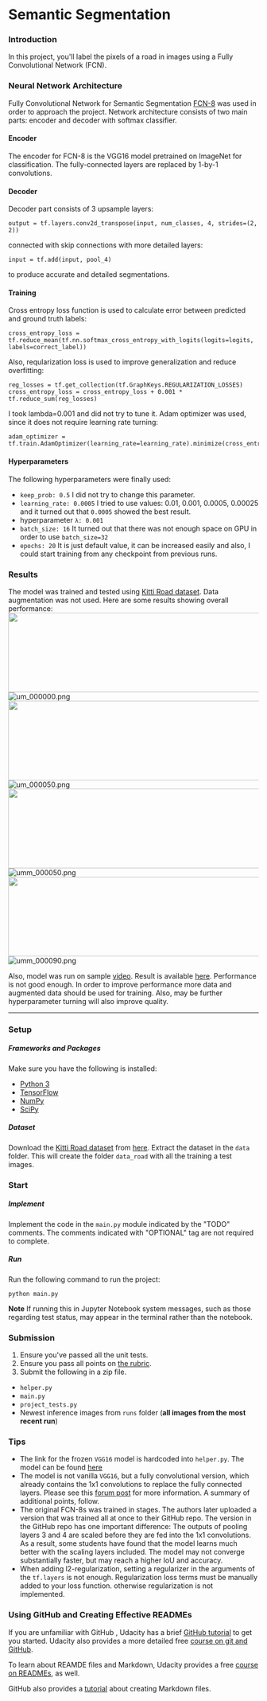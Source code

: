 # Semantic Segmentation
### Introduction
In this project, you'll label the pixels of a road in images using a Fully Convolutional Network (FCN).

### Neural Network Architecture
Fully Convolutional Network for Semantic Segmentation [FCN-8](https://people.eecs.berkeley.edu/~jonlong/long_shelhamer_fcn.pdf) was used in order to approach the project.
Network architecture consists of two main parts: encoder and decoder with softmax classifier.

#### Encoder
The encoder for FCN-8 is the VGG16 model pretrained on ImageNet for classification. The fully-connected layers are replaced by 1-by-1 convolutions.

#### Decoder
Decoder part consists of 3 upsample layers:
```
output = tf.layers.conv2d_transpose(input, num_classes, 4, strides=(2, 2))
```
connected with skip connections with more detailed layers:
```
input = tf.add(input, pool_4)
```
to produce accurate and detailed segmentations.

#### Training
Cross entropy loss function is used to calculate error between predicted and ground truth labels:
```
cross_entropy_loss = tf.reduce_mean(tf.nn.softmax_cross_entropy_with_logits(logits=logits, labels=correct_label))
```
Also, reqularization loss is used to improve generalization and reduce overfitting:
```
reg_losses = tf.get_collection(tf.GraphKeys.REGULARIZATION_LOSSES)
cross_entropy_loss = cross_entropy_loss + 0.001 * tf.reduce_sum(reg_losses)
```
I took lambda=0.001 and did not try to tune it.
Adam optimizer was used, since it does not require learning rate turning:
```
adam_optimizer = tf.train.AdamOptimizer(learning_rate=learning_rate).minimize(cross_entropy_loss)
```

#### Hyperparameters
The following hyperparameters were finally used:
* `keep_prob: 0.5` I did not try to change this parameter.
* `learning_rate: 0.0005` I tried to use values: 0.01, 0.001, 0.0005, 0.00025 and it turned out that `0.0005` showed the best result.
* hyperparameter  `λ: 0.001`
* `batch_size: 16` It turned out that there was not enough space on GPU in order to use `batch_size=32`
* `epochs: 20` It is just default value, it can be increased easily and also, I could start training from any checkpoint from previous runs.

### Results
The model was trained and tested using [Kitti Road dataset](http://www.cvlibs.net/datasets/kitti/eval_road.php).
Data augmentation was not used.
Here are some results showing overall performance:
<br>
<img src="images/um_000000.png" width="576" height="160">
![um_000000.png](runs/1519813461.1072783/um_000000.png)
<img src="images/um_000050.png" width="576" height="160">
![um_000050.png](runs/1519813461.1072783/um_000050.png)
<img src="images/umm_000050.png" width="576" height="160">
![umm_000050.png](runs/1519813461.1072783/umm_000050.png)
<img src="images/umm_000090.png" width="576" height="160">
![umm_000090.png](runs/1519813461.1072783/umm_000090.png)

Also, model was run on sample [video](data/driving.mp4).
Result is available [here](runs/result.mp4).
Performance is not good enough.
In order to improve performance more data and augmented data should be used for training.
Also, may be further hyperparameter turning will also improve quality.

---

### Setup
##### Frameworks and Packages
Make sure you have the following is installed:
 - [Python 3](https://www.python.org/)
 - [TensorFlow](https://www.tensorflow.org/)
 - [NumPy](http://www.numpy.org/)
 - [SciPy](https://www.scipy.org/)
##### Dataset
Download the [Kitti Road dataset](http://www.cvlibs.net/datasets/kitti/eval_road.php) from [here](http://www.cvlibs.net/download.php?file=data_road.zip).  Extract the dataset in the `data` folder.  This will create the folder `data_road` with all the training a test images.

### Start
##### Implement
Implement the code in the `main.py` module indicated by the "TODO" comments.
The comments indicated with "OPTIONAL" tag are not required to complete.
##### Run
Run the following command to run the project:
```
python main.py
```
**Note** If running this in Jupyter Notebook system messages, such as those regarding test status, may appear in the terminal rather than the notebook.

### Submission
1. Ensure you've passed all the unit tests.
2. Ensure you pass all points on [the rubric](https://review.udacity.com/#!/rubrics/989/view).
3. Submit the following in a zip file.
 - `helper.py`
 - `main.py`
 - `project_tests.py`
 - Newest inference images from `runs` folder  (**all images from the most recent run**)
 
 ### Tips
- The link for the frozen `VGG16` model is hardcoded into `helper.py`.  The model can be found [here](https://s3-us-west-1.amazonaws.com/udacity-selfdrivingcar/vgg.zip)
- The model is not vanilla `VGG16`, but a fully convolutional version, which already contains the 1x1 convolutions to replace the fully connected layers. Please see this [forum post](https://discussions.udacity.com/t/here-is-some-advice-and-clarifications-about-the-semantic-segmentation-project/403100/8?u=subodh.malgonde) for more information.  A summary of additional points, follow. 
- The original FCN-8s was trained in stages. The authors later uploaded a version that was trained all at once to their GitHub repo.  The version in the GitHub repo has one important difference: The outputs of pooling layers 3 and 4 are scaled before they are fed into the 1x1 convolutions.  As a result, some students have found that the model learns much better with the scaling layers included. The model may not converge substantially faster, but may reach a higher IoU and accuracy. 
- When adding l2-regularization, setting a regularizer in the arguments of the `tf.layers` is not enough. Regularization loss terms must be manually added to your loss function. otherwise regularization is not implemented.
 
### Using GitHub and Creating Effective READMEs
If you are unfamiliar with GitHub , Udacity has a brief [GitHub tutorial](http://blog.udacity.com/2015/06/a-beginners-git-github-tutorial.html) to get you started. Udacity also provides a more detailed free [course on git and GitHub](https://www.udacity.com/course/how-to-use-git-and-github--ud775).

To learn about REAMDE files and Markdown, Udacity provides a free [course on READMEs](https://www.udacity.com/courses/ud777), as well. 

GitHub also provides a [tutorial](https://guides.github.com/features/mastering-markdown/) about creating Markdown files.
